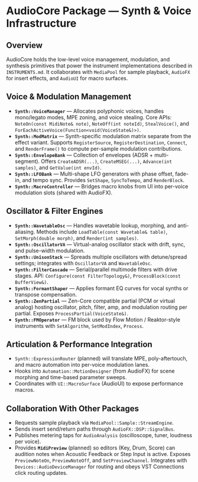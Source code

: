 # AudioCore Package — Synth & Voice Infrastructure

## Overview
AudioCore holds the low-level voice management, modulation, and synthesis primitives that power the instrument implementations described in `INSTRUMENTS.md`. It collaborates with `MediaPool` for sample playback, `AudioFX` for insert effects, and `AudioUI` for macro surfaces.

## Voice & Modulation Management

- **`Synth::VoiceManager`** — Allocates polyphonic voices, handles mono/legato modes, MPE zoning, and voice stealing. Core APIs: `NoteOn(const MidiNote& note)`, `NoteOff(int noteId)`, `StealVoice()`, and `ForEachActiveVoice(Function<void(VoiceState&)>)`.
- **`Synth::ModMatrix`** — Synth-specific modulation matrix separate from the effect variant. Supports `RegisterSource`, `RegisterDestination`, `Connect`, and `RenderFrame()` to compute per-sample modulation contributions.
- **`Synth::EnvelopeBank`** — Collection of envelopes (ADSR + multi-segment). Offers `CreateADSR(...)`, `CreateMSEG(...)`, `Advance(int samples)`, and `GetValue(int envId)`.
- **`Synth::LFOBank`** — Multi-shape LFO generators with phase offset, fade-in, and tempo sync. Provides `SetShape`, `SyncToTempo`, and `RenderBlock`.
- **`Synth::MacroController`** — Bridges macro knobs from UI into per-voice modulation slots (shared with AudioFX).

## Oscillator & Filter Engines

- **`Synth::WavetableOsc`** — Handles wavetable lookup, morphing, and anti-aliasing. Methods include `LoadTable(const Wavetable& table)`, `SetMorph(double morph)`, and `Render(int samples)`.
- **`Synth::OscillatorVA`** — Virtual-analog oscillator stack with drift, sync, and pulse-width modulation.
- **`Synth::UnisonStack`** — Spreads multiple oscillators with detune/spread settings; integrates with `OscillatorVA` and `WavetableOsc`.
- **`Synth::FilterCascade`** — Serial/parallel multimode filters with drive stages. API: `Configure(const FilterTopology&)`, `ProcessBlock(const BufferView&)`.
- **`Synth::FormantShaper`** — Applies formant EQ curves for vocal synths or transpose compensation.
- **`Synth::ZenPartial`** — Zen-Core compatible partial (PCM or virtual analog) hosting oscillator, pitch, filter, amp, and modulation routing per partial. Exposes `ProcessPartial(VoiceState&)`.
- **`Synth::FMOperator`** — FM block used by Flow Motion / Reaktor-style instruments with `SetAlgorithm`, `SetModIndex`, `Process`.

## Articulation & Performance Integration

- `Synth::ExpressionRouter` (planned) will translate MPE, poly-aftertouch, and macro automation into per-voice modulation lanes.
- Hooks into `Automation::MotionDesigner` (from AudioFX) for scene morphing and time-based parameter sweeps.
- Coordinates with `UI::MacroSurface` (AudioUI) to expose performance macros.

## Collaboration With Other Packages

- Requests sample playback via `MediaPool::Sample::StreamEngine`.
- Sends insert send/return paths through `AudioFX::DSP::SignalBus`.
- Publishes metering taps for `AudioAnalysis` (oscilloscope, tuner, loudness per voice).
- Provides **`MidiPreview`** (planned) so editors (Key, Drum, Score) can audition notes when Acoustic Feedback or Step Input is active. Exposes `PreviewNoteOn`, `PreviewNoteOff`, and `SetPreviewChannel`. Integrates with `Devices::AudioDeviceManager` for routing and obeys VST Connections click routing updates.
